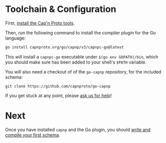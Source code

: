 # Toolchain & Configuration

First, [install the Cap'n Proto tools](https://capnproto.org/install.html).

Then, run the following command to install the compiler plugin for the
Go language:

```bash
go install capnproto.org/go/capnp/v3/capnpc-go@latest
```

This will install a `capnpc-go` executable under `$(go env GOPATH)/bin`,
which you should make sure has been added to your shell's `$PATH` variable.

You will also need a checkout of of the `go-capnp` repository, for the
included schema:

```
git clone https://github.com/capnproto/go-capnp
```

If you get stuck at any point, please [ask us for help](https://matrix.to/#/#go-capnp:matrix.org)!

# Next

Once you have installed `capnp` and the Go plugin, you should [write and
compile your first schema](Writing-Schemas-and-Generating-Code.md).

